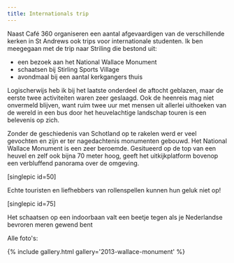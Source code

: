 ```yaml
---
title: Internationals trip
---
```

Naast Café 360 organiseren een aantal afgevaardigen van de verschillende kerken in St Andrews ook trips voor internationale studenten. Ik ben meegegaan met de trip naar Striling die bestond uit:

- een bezoek aan het National Wallace Monument
- schaatsen bij Stirling Sports Village
- avondmaal bij een aantal kerkgangers thuis

Logischerwijs heb ik bij het laatste onderdeel de aftocht geblazen, maar de eerste twee activiteiten waren zeer geslaagd. Ook de heenreis mag niet onvermeld blijven, want ruim twee uur met mensen uit allerlei uithoeken van de wereld in een bus door het heuvelachtige landschap touren is een belevenis op zich.

Zonder de geschiedenis van Schotland op te rakelen werd er veel gevochten en zijn er ter nagedachtenis monumenten gebouwd. Het National Wallace Monument is een zeer beroemde. Gesitueerd op de top van een heuvel en zelf ook bijna 70 meter hoog, geeft het uitkijkplatform bovenop een verbluffend panorama over de omgeving.

[singlepic id=50]

Echte touristen en liefhebbers van rollenspellen kunnen hun geluk niet op!

[singlepic id=75]

Het schaatsen op een indoorbaan valt een beetje tegen als je Nederlandse bevroren meren gewend bent

Alle foto's:

{% include gallery.html gallery='2013-wallace-monument' %}